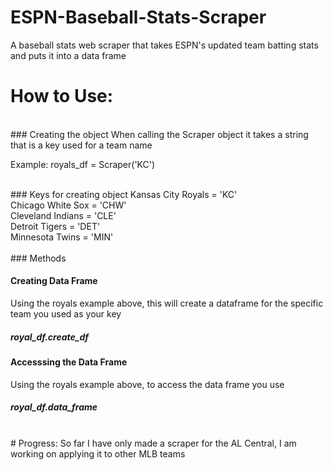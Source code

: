 # ESPN-Baseball-Stats-Scraper
A baseball stats web scraper that takes ESPN's updated team batting stats and puts it into a data frame


# How to Use:

<br/>
### Creating the object
When calling the Scraper object it takes a string that is a key used for a team name

Example:
royals_df = Scraper('KC')

<br/>
### Keys for creating object
Kansas City Royals = 'KC' <br/>
Chicago White Sox = 'CHW' <br/>
Cleveland Indians = 'CLE' <br/>
Detroit Tigers = 'DET' <br/>
Minnesota Twins = 'MIN' <br/>

<br/>
### Methods

#### Creating Data Frame

Using the royals example above, this will create a dataframe for the specific team you used as your key

##### royal_df.create_df

#### Accesssing the Data Frame

Using the royals example above, to access the data frame you use

##### royal_df.data_frame

<br/>
# Progress:
So far I have only made a scraper for the AL Central, I am working on applying it to other MLB teams
